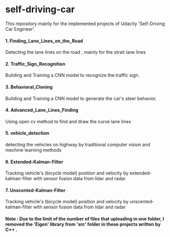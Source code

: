 # self-driving-car
This repository mainly for  the implemented projects of Udacity 'Self-Driving Car Engineer'.
#### 1. Finding_Lane_Lines_on_the_Road
Detecting the lane lines on the road , mainly for the strait lane lines 
#### 2. Traffic_Sign_Recognition
Building and Training a CNN model to recognize the traffic sign.
#### 3. Behavioral_Cloning
Building and Training a CNN model to generate the car's steer behavior.
#### 4. Advanced_Lane_Lines_Finding
Using open cv method to find and draw the curve lane lines 
#### 5. vehicle_detection
detecting the vehicles on highway by traditional computer vision and mechine learning methods 
#### 6. Extended-Kalman-Filter
Tracking  vehicle's (bicycle model) position and velocity by extended-kalman-filter with sensor fusion data from lidar and radar
#### 7. Unscented-Kalman-Filter
Tracking  vehicle's (bicycle model) position and velocity by unscented-kalman-filter with sensor fusion data from lidar and radar
#### Note : Due to the limit of the number of files that uploading in one folder, I removed the 'Eigen' library from 'src' folder in these projects written by C++ .  
